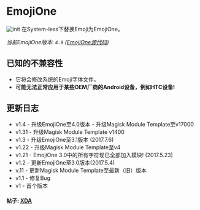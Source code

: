 # EmojiOne
![init](https://camo.githubusercontent.com/af3fded2a186251ba0486cd5c68de802f7621a72/68747470733a2f2f7777772e656d6f6a696f6e652e636f6d2f696d616765732f766563746f72732f656d6f6a696f6e652d74797065666163652e737667)
在System-less下替换Emoji为EmojiOne。

*当前EmojiOne版本: `4.0` ([EmojiOne源代码](https://github.com/emojione/emojione-assets/releases/download/4.0/emojione-android.ttf))*

## 已知的不兼容性
* 它将会修改系统的Emoji字体文件。
* **可能无法正常应用于某些OEM厂商的Android设备，例如HTC设备!**

## 更新日志
* v1.4 - 升级EmojiOne至4.0版本
       - 升级Magisk Module Template至v17000
* v1.31 - 升级Magisk Module Template v1400
* v1.3 - 升级EmojiOne至3.1版本 (2017.7.6)
* v1.22 - 升级Magisk Module Template至v4
* v1.21 - EmojiOne 3.0中的所有字符现已全部加入模块! (2017.5.23)
* v1.2 - 更新EmojiOne至3.0版本(2017.5.4)
* v.11 - 更新Magisk Module Template至最新（旧）版本
* v1.1 - 修复Bug
* v1 - 首个版本


#### 帖子: [XDA](https://forum.xda-developers.com/apps/magisk/module-emoji-one-t3477911)
